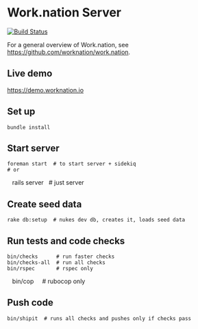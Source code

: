 # Work.nation Server

[![Build Status](https://travis-ci.org/worknation/server.work.nation.svg?branch=master)](https://travis-ci.org/worknation/server.work.nation)

For a general overview of Work.nation, see <https://github.com/worknation/work.nation>.

## Live demo

https://demo.worknation.io

## Set up

    bundle install

## Start server

    foreman start  # to start server + sidekiq
    # or
    rails server   # just server

## Create seed data

    rake db:setup  # nukes dev db, creates it, loads seed data

## Run tests and code checks

    bin/checks      # run faster checks
    bin/checks-all  # run all checks
    bin/rspec       # rspec only
    bin/cop         # rubocop only

## Push code

    bin/shipit  # runs all checks and pushes only if checks pass

